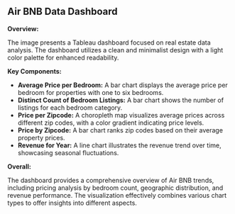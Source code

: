 ## Air BNB Data Dashboard

**Overview:**

The image presents a Tableau dashboard focused on real estate data analysis. The dashboard utilizes a clean and minimalist design with a light color palette for enhanced readability. 

**Key Components:**

* **Average Price per Bedroom:** A bar chart displays the average price per bedroom for properties with one to six bedrooms.
* **Distinct Count of Bedroom Listings:** A bar chart shows the number of listings for each bedroom category.
* **Price per Zipcode:** A choropleth map visualizes average prices across different zip codes, with a color gradient indicating price levels.
* **Price by Zipcode:** A bar chart ranks zip codes based on their average property prices.
* **Revenue for Year:** A line chart illustrates the revenue trend over time, showcasing seasonal fluctuations.

**Overall:**

The dashboard provides a comprehensive overview of Air BNB trends, including pricing analysis by bedroom count, geographic distribution, and revenue performance. The visualization effectively combines various chart types to offer insights into different aspects. 
